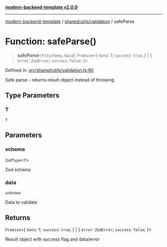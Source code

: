 [**modern-backend-template v2.0.0**](../../../../README.md)

***

[modern-backend-template](../../../../modules.md) / [shared/utils/validation](../README.md) / safeParse

# Function: safeParse()

> **safeParse**\<`T`\>(`schema`, `data`): `Promise`\<\{ `data`: `T`; `success`: `true`; \} \| \{ `error`: `ZodError`; `success`: `false`; \}\>

Defined in: [src/shared/utils/validation.ts:90](https://github.com/maemreyo/saas-4cus-nodejs/blob/2a5b3f3aa11335dfa561e80e1feabb8e6084261e/src/shared/utils/validation.ts#L90)

Safe parse - returns result object instead of throwing

## Type Parameters

### T

`T`

## Parameters

### schema

`ZodType`\<`T`\>

Zod schema

### data

`unknown`

Data to validate

## Returns

`Promise`\<\{ `data`: `T`; `success`: `true`; \} \| \{ `error`: `ZodError`; `success`: `false`; \}\>

Result object with success flag and data/error
